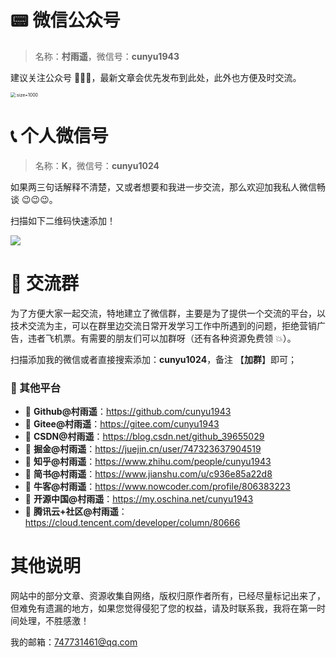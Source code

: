 # 📟 微信公众号

>   名称：**村雨遥**，微信号：**cunyu1943**

建议关注公众号 🤝🤝🤝，最新文章会优先发布到此处，此外也方便及时交流。

<img src="https://gitee.com/cunyu1943/images/raw/master/ImgsUbuntu/20200510234310.png" title=":size=1000" style="zoom: 50%;" />

# 📞 个人微信号

>   名称：**K**，微信号：**cunyu1024**

如果两三句话解释不清楚，又或者想要和我进一步交流，那么欢迎加我私人微信畅谈 😉😉😉。

扫描如下二维码快速添加！

![](../../source/imgs/wechat.gif)

# 👫 交流群

为了方便大家一起交流，特地建立了微信群，主要是为了提供一个交流的平台，以技术交流为主，可以在群里边交流日常开发学习工作中所遇到的问题，拒绝营销广告，违者飞机票。有需要的朋友们可以加群呀（还有各种资源免费领 💥）。

扫描添加我的微信或者直接搜索添加：**cunyu1024**，备注 【**加群**】即可；

### 🌈 其他平台

-   📌 **Github@村雨遥**：https://github.com/cunyu1943
-   📌 **Gitee@村雨遥**：https://gitee.com/cunyu1943
-   📌 **CSDN@村雨遥**：https://blog.csdn.net/github_39655029
-   📌 **掘金@村雨遥**：https://juejin.cn/user/747323637904519
-   📌 **知乎@村雨遥**：https://www.zhihu.com/people/cunyu1943
-   📌 **简书@村雨遥**：https://www.jianshu.com/u/c936e85a22d8
-   📌 **牛客@村雨遥**：https://www.nowcoder.com/profile/806383223
-   📌 **开源中国@村雨遥**：https://my.oschina.net/cunyu1943
-   📌 **腾讯云+社区@村雨遥**：https://cloud.tencent.com/developer/column/80666

# 其他说明

网站中的部分文章、资源收集自网络，版权归原作者所有，已经尽量标记出来了，但难免有遗漏的地方，如果您觉得侵犯了您的权益，请及时联系我，我将在第一时间处理，不胜感激！

我的邮箱：[747731461@qq.com](mailto:747731461@qq.com)

